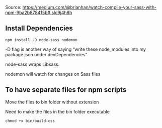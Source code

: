 Source: 
https://medium.com/@brianhan/watch-compile-your-sass-with-npm-9ba2b878415b#.slc9j4h8h

## Install Dependencies ## 
    npm install -D node-sass nodemon
    
-D flag is another way of saying “write these node_modules into my package.json under devDependencies” 

node-sass wraps Libsass.

nodemon will watch for changes on Sass files

## To have separate files for npm scripts ##

Move the files to bin folder without extension

Need to make the files in the bin folder executable

    chmod +x bin/build-css